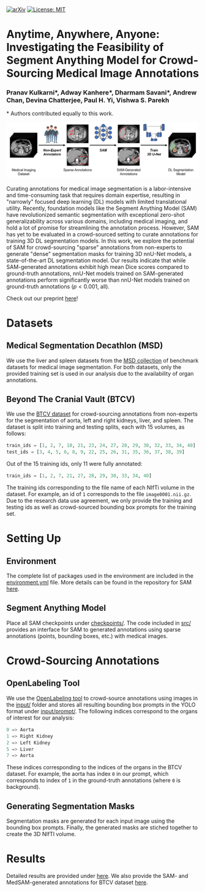 [![arXiv](https://img.shields.io/badge/arXiv-2402.05713-b31b1b.svg)](https://arxiv.org/abs/2402.05713) [![License: MIT](https://img.shields.io/badge/License-MIT-yellow.svg)](https://opensource.org/licenses/MIT)

# Anytime, Anywhere, Anyone: Investigating the Feasibility of Segment Anything Model for Crowd-Sourcing Medical Image Annotations
### Pranav Kulkarni*, Adway Kanhere*, Dharmam Savani*, Andrew Chan, Devina Chatterjee, Paul H. Yi, Vishwa S. Parekh

\* Authors contributed equally to this work.

![pipeline figure](./assets/fig.png)

Curating annotations for medical image segmentation is a labor-intensive and time-consuming task that requires domain expertise, resulting in "narrowly" focused deep learning (DL) models with limited translational utility. Recently, foundation models like the Segment Anything Model (SAM) have revolutionized semantic segmentation with exceptional zero-shot generalizability across various domains, including medical imaging, and hold a lot of promise for streamlining the annotation process. However, SAM has yet to be evaluated in a crowd-sourced setting to curate annotations for training 3D DL segmentation models. In this work, we explore the potential of SAM for crowd-sourcing "sparse" annotations from non-experts to generate "dense" segmentation masks for training 3D nnU-Net models, a state-of-the-art DL segmentation model. Our results indicate that while SAM-generated annotations exhibit high mean Dice scores compared to ground-truth annotations, nnU-Net models trained on SAM-generated annotations perform significantly worse than nnU-Net models trained on ground-truth annotations ($p<0.001$, all).

Check out our preprint [here](https://arxiv.org/abs/2402.05713)!

# Datasets

## Medical Segmentation Decathlon (MSD)

We use the liver and spleen datasets from the [MSD collection](http://medicaldecathlon.com/) of benchmark datasets for medical image segmentation. For both datasets, only the provided training set is used in our analysis due to the availability of organ annotations.

## Beyond The Cranial Vault (BTCV)

We use the [BTCV dataset](https://www.synapse.org/#!Synapse:syn3193805) for crowd-sourcing annotations from non-experts for the segmentation of aorta, left and right kidneys, liver, and spleen. The dataset is split into training and testing splits, each with 15 volumes, as follows:

```python
train_ids = [1, 2, 7, 10, 21, 23, 24, 27, 28, 29, 30, 32, 33, 34, 40]
test_ids = [3, 4, 5, 6, 8, 9, 22, 25, 26, 31, 35, 36, 37, 38, 39]
```

Out of the 15 training ids, only 11 were fully annotated:

```python
train_ids = [1, 2, 7, 21, 27, 28, 29, 30, 33, 34, 40]
```

The training ids corresponding to the file name of each NIfTi volume in the dataset. For example, an id of `1` corresponds to the file `image0001.nii.gz`. Due to the research data use agreement, we only provide the training and testing ids as well as crowd-sourced bounding box prompts for the training set.

# Setting Up

## Environment

The complete list of packages used in the environment are included in the [environment.yml](./environment.yml) file. More details can be found in the repository for SAM [here](https://github.com/facebookresearch/segment-anything).

## Segment Anything Model

Place all SAM checkpoints under [checkpoints/](./checkpoints/). The code included in [src/](./src/) provides an interface for SAM to generated annotations using sparse annotations (points, bounding boxes, etc.) with medical images.

# Crowd-Sourcing Annotations

## OpenLabeling Tool

We use the [OpenLabeling tool](https://github.com/Cartucho/OpenLabeling) to crowd-source annotations using images in the [input/](./input/) folder and stores all resulting bounding box prompts in the YOLO format under [input/prompt/](./input/prompt/). The following indices correspond to the organs of interest for our analysis:

```python
0 => Aorta
1 => Right Kidney
2 => Left Kidney
5 => Liver
7 => Aorta
```

These indices corresponding to the indices of the organs in the BTCV dataset. For example, the aorta has index `0` in our prompt, which corresponds to index of `1` in the ground-truth annotations (where `0` is background).

## Generating Segmentation Masks

Segmentation masks are generated for each input image using the bounding box prompts. Finally, the generated masks are stiched together to create the 3D NIfTI volume.

# Results

Detailed results are provided under [here](./results/). We also provide the SAM- and MedSAM-generated annotations for BTCV dataset [here](./results/BTCV/).
